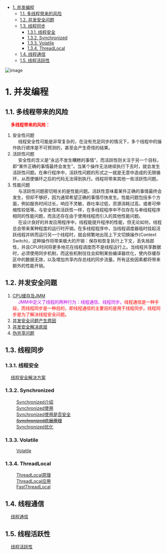

<!-- TOC -->

- [1. 并发编程](#1-并发编程)
    - [1.1. 多线程带来的风险](#11-多线程带来的风险)
    - [1.2. 并发安全问题](#12-并发安全问题)
    - [1.3. 线程同步](#13-线程同步)
        - [1.3.1. 线程安全](#131-线程安全)
        - [1.3.2. Synchronized](#132-synchronized)
        - [1.3.3. Volatile](#133-volatile)
        - [1.3.4. ThreadLocal](#134-threadlocal)
    - [1.4. 线程通信](#14-线程通信)
    - [1.5. 线程活跃性](#15-线程活跃性)

<!-- /TOC -->


![image](http://182.92.69.8:8081/img/draw/Concurrent.png)  


# 1. 并发编程  
<!-- 
10张图告诉你多线程那些破事 
https://mp.weixin.qq.com/s/FE2492BG9vag6_sPF7K_Rw

并发编程
https://mp.weixin.qq.com/s/AewllJ9HO7LjcGUFTLOtzQ
https://mp.weixin.qq.com/s/o80xD9oQJgJGDrgOtf3Sig

-->

## 1.1. 多线程带来的风险  
&emsp; **<font color = "red">多线程带来的风险：</font>**  
1. 安全性问题  
&emsp; 线程安全性可能是非常复杂的，在没有充足同步的情况下，多个线程中的操作执行顺序是不可预测的，甚至会产生奇怪的结果。  
2. 活跃性问题  
&emsp; 安全性的含义是“永远不发生糟糕的事情”，而活跃性则关注于另一个目标，即“某件正确的事情最终会发生”。当某个操作无法继续执行下去时，就会发生活跃性问题。在串行程序中，活跃性问题的形式之一就是无意中造成的无限循环，从而使循环之后的代码无法得到执行。线程将带来其他一些活跃性问题。  
3. 性能问题  
&emsp; 与活跃性问题密切相关的是性能问题。活跃性意味着某件正确的事情最终会发生，但却不够好，因为通常希望正确的事情尽快发生。性能问题包括多个方面，例如服务时间过长，响应不灵敏，吞吐率过低，资源消耗过高，或者可伸缩性较低等。与安全性和活跃性一样，在多线程程序中不仅存在与单线程程序相同的性能问题，而且还存在由于使用线程而引入的其他性能问题。  
&emsp; 在设计良好的并发应用程序中，线程能提升程序的性能，但无论如何，线程总会带来某种程度的运行时开销。在多线程程序中，当线程调度器临时挂起活跃线程并转而运行另一个线程时，就会频繁地出现上下文切换操作(Context Switch)，这种操作将带来极大的开销：保存和恢复执行上下文，丢失局部性，并且CPU时间将更多地花在线程调度而不是线程运行上。当线程共享数据时，必须使用同步机制，而这些机制往往会抑制某些编译器优化，使内存缓存区中的数据无效，以及增加共享内存总线的同步流量。所有这些因素都将带来额外的性能开销。 


## 1.2. 并发安全问题    
1. [CPU缓存及JMM](/docs/java/concurrent/JMM.md)  
&emsp; <font color = "clime">JMM中定义了线程的两种行为：线程通信、线程同步。</font><font color = "red">线程通信是一种手段，而线程同步是一种目的，即线程通信的主要目的是用于线程同步。线程同步是为了解决线程安全问题。</font>  
2. [并发安全问题产生原因](/docs/java/concurrent/ConcurrencyProblem.md)  
3. [并发安全解决底层](/docs/java/concurrent/ConcurrencySolve.md)  
4. [伪共享问题](/docs/java/concurrent/PseudoSharing.md)   

## 1.3. 线程同步  
### 1.3.1. 线程安全  
&emsp; [线程安全解决方案](/docs/java/concurrent/ThreadSafety.md)
  
### 1.3.2. Synchronized  
&emsp; &emsp; [Synchronized介绍](/docs/java/concurrent/SynApply.md)  
&emsp; &emsp; [Synchronized使用](/docs/java/concurrent/SysUse.md)  
&emsp; &emsp; [Synchronized使用是否安全](/docs/java/concurrent/SynUse.md)  
&emsp; &emsp; [~~Synchronized底层原理~~](/docs/java/concurrent/SynBottom.md)  
&emsp; &emsp; [Synchronized优化](/docs/java/concurrent/SynOptimize.md)  

### 1.3.3. Volatile  
&emsp; &emsp; [Volatile](/docs/java/concurrent/Volatile.md)  

### 1.3.4. ThreadLocal  
&emsp; &emsp; [ThreadLocal原理](/docs/java/concurrent/ThreadLocal.md)  
&emsp; &emsp; [ThreadLocal应用](/docs/java/concurrent/ThreadLocalUse.md)  
&emsp; &emsp; [FastThreadLocal](/docs/java/concurrent/FastThreadLocal.md)  

## 1.4. 线程通信  
&emsp; [线程通信](/docs/java/concurrent/ThreadCommunication.md)   

## 1.5. 线程活跃性  
&emsp; [线程活跃性](/docs/java/concurrent/Activity.md)  


